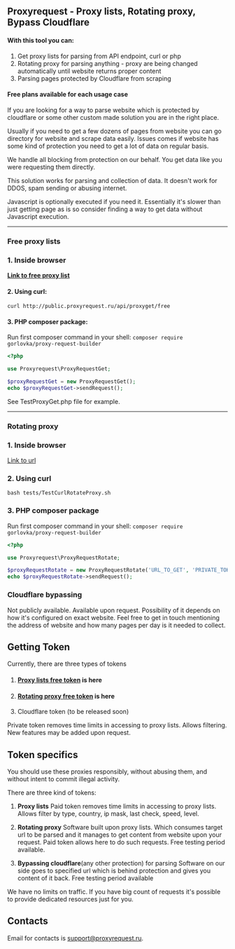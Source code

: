 ## Proxyrequest - Proxy lists,  Rotating proxy, Bypass Cloudflare

#### With this tool you can:
1. Get proxy lists for parsing from API endpoint, curl or php
1. Rotating proxy for parsing anything - proxy are being changed automatically until website returns proper content
1. Parsing pages protected by Cloudflare from scraping

#### Free plans available for each usage case

If you are looking for a way to parse website which is protected by cloudflare or some other custom made solution you are in the right place.

Usually if you need to get a few dozens of pages from website you can go directory for website and scrape data easily.  Issues comes if website has some kind of protection you need to get a lot of data on regular basis.

We handle all blocking from protection on our behalf.
You get data like you were requesting them directly.

This solution works for parsing and collection of data. It doesn't work for DDOS, spam sending or abusing internet.

Javascript is optionally executed if you need it. Essentially it's slower than just getting page as is so consider finding a way to get data without Javascript execution.

------------


### Free proxy lists

### 1. Inside browser
[**Link to free proxy list**](http://public.proxyrequest.ru/api/proxyget/free "Click link to see")

#### 2. Using curl:
`curl http://public.proxyrequest.ru/api/proxyget/free`

#### 3. PHP composer package:
Run first composer command in your shell:
`composer require gorlovka/proxy-request-builder`
```php
<?php

use Proxyrequest\ProxyRequestGet;

$proxyRequestGet = new ProxyRequestGet();
echo $proxyRequestGet->sendRequest();
```
See TestProxyGet.php file for example.

------------
### Rotating proxy
### 1. Inside browser
[Link to url](http:/public.proxyrequest.ru/api/rotate/PRIVATE_TOKEN?urlToGet=http://ar61.ru "Link to url")

### 2. Using curl
`bash tests/TestCurlRotateProxy.sh`

### 3. PHP composer package
Run first composer command in your shell:
`composer require gorlovka/proxy-request-builder`
```php
<?php

use Proxyrequest\ProxyRequestRotate;

$proxyRequestRotate = new ProxyRequestRotate('URL_TO_GET', 'PRIVATE_TOKEN_KEY_HERE');
echo $proxyRequestRotate->sendRequest();
```

### Cloudflare bypassing
Not publicly available. Available upon request. Possibility of it depends on how it's configured on exact website. Feel free to get in touch mentioning the address of website and how many pages per day is it needed to collect.


## Getting Token
Currently, there are three types of tokens
1. #### [**Proxy lists free token**](https://proxyrequest.ru/en/request-token-view/free-proxy-list) is here
1. #### [**Rotating proxy free token**](https://proxyrequest.ru/en/request-token-view/rotating-proxy) is here

1. Cloudflare token (to be released soon)


Private token removes time limits in accessing to proxy lists.
Allows filtering. New features may be added upon request.


## Token specifics
You should use these proxies responsibly, without abusing them, and without intent to commit illegal activity.

There are three kind of tokens:
1. **Proxy lists**
   Paid token removes time limits in accessing to proxy lists. Allows filter by type, country, ip mask, last check, speed, level.

1. **Rotating proxy**
   Software built upon proxy lists. Which consumes target url to be parsed and it manages to get content from website upon your request.
   Paid token allows here to do such requests. Free testing period available.

1. **Bypassing cloudflare**(any other protection) for parsing
   Software on our side goes to specified url which is behind protection and gives you content of it back. Free testing period available

We have no limits on traffic. If you have big count of requests it's possible to provide dedicated resources just for you.


## Contacts
Email for contacts is [support@proxyrequest.ru](mailto:support@proxyrequest.ru).